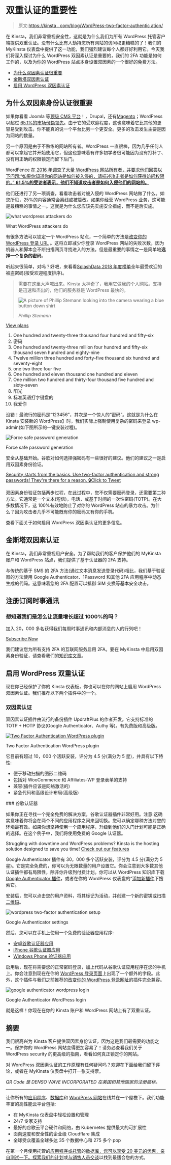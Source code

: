 # 双重认证的重要性

> 原文:[https://kinsta . com/blog/WordPress-two-factor-authentic ation/](https://kinsta.com/blog/wordpress-two-factor-authentication/)

在 Kinsta，我们非常重视安全性，这就是为什么我们为所有 WordPress 托管客户端提供双重认证。没有什么比有人劫持您所有网站的访问权更糟糕的了！我们的 MyKinsta 仪表盘中提供了这一功能，我们强烈建议每个人都好好利用它。今天我们将深入探讨为什么 WordPress 双因素认证是重要的，我们的 2FA 功能是如何工作的，以及为你的 WordPress 站点本身设置双因素的一个很好的免费方法。

*   [为什么双因素认证很重要](#why-two-factor-is-important)
*   [金斯塔双因素认证](#kinsta-two-factor-authentication)
*   [启用 WordPress 双因素认证](#enable-wordpress-two-factor-authentication)

## 为什么双因素身份认证很重要

如果你看看 Joomla 等[顶级 CMS 平台](https://kinsta.com/knowledgebase/content-management-system/)！，Drupal，还有[Magento](https://kinsta.com/magento-market-share/)；WordPress 以超过 [65.1%的市场份额领先](https://kinsta.com/wordpress-market-share/)。由于它的受欢迎程度，这也意味着它比其他的更容易受到攻击。你不能真的说一个平台比另一个更安全。更多的攻击发生主要是因为网站的数量。

另一个原因是由于不熟练的网站所有者。WordPress 一直很棒，因为几乎任何人都可以拿起它并开始使用它，但这也意味着有许多初学者很可能因为没有打补丁、没有用正确的权限锁定而留下后门。

WordFence [在 2016 年调查了大量 WordPress 网站所有者，并要求他们回答以下问题:“如果你知道你的网站是如何被入侵的，请描述攻击者是如何获得访问权限的。” **61.5%的受访者表示，他们不知道攻击者是如何入侵他们的网站的。**](https://www.wordfence.com/blog/2016/03/attackers-gain-access-wordpress-sites/)

他们还进行了另一项调查，看看攻击者对被入侵的 WordPress 网站做了什么。如您所见，25%的内容通常会离线或被篡改。如果你经营 WordPress 业务，这可能是最糟糕的事情之一。这就是为什么您应该先实施安全措施，而不是后实施。

![what wordpress attackers do](img/acc8ffdee3f0ae54f73855635ab2b9cc.png "What WordPress attackers do")

What WordPress attackers do



有很多方法可以锁定一个 WordPress 站点，一个简单的方法是[改变你的 WordPress 登录 URL](https://kinsta.com/blog/wordpress-login-url/#change-login-page) 。这将立即减少你登录 WordPress 网站的失败次数，因为机器人和脚本会不断扫描网页寻找进入的方法。但是最重要的事情之一是简单地**选择一个复杂的密码**。

听起来很简单，对吗？好吧，来看看[SplashData 2018 年度榜单](https://www.teampassword.com/blog/worst-passwords-of-2018)全年最受欢迎的被盗密码(按受欢迎程度排序)。

<link rel="stylesheet" href="https://kinsta.com/wp-content/themes/kinsta/dist/components/ctas/cta-mini.css?ver=2e932b8aba3918bfb818">



> 需要在这里大声喊出来。Kinsta 太神奇了，我用它做我的个人网站。支持是迅速和杰出的，他们的服务器是 WordPress 最快的。
> 
> <footer class="wp-block-kinsta-client-quote__footer">
> 
> ![A picture of Phillip Stemann looking into the camera wearing a blue button down shirt](img/12b77bdcd297e9bf069df2f3413ad833.png)
> 
> <cite class="wp-block-kinsta-client-quote__cite">Phillip Stemann</cite></footer>

[View plans](https://kinsta.com/plans/)

1.  One hundred and twenty-three thousand four hundred and fifty-six
2.  密码
3.  One hundred and twenty-three million four hundred and fifty-six thousand seven hundred and eighty-nine
4.  Twelve million three hundred and forty-five thousand six hundred and seventy-eight
5.  one two three four five
6.  One hundred and eleven thousand one hundred and eleven
7.  One million two hundred and thirty-four thousand five hundred and sixty-seven
8.  阳光
9.  标准英语打字键盘的
10.  我爱你

没错！最流行的密码是“123456”，其次是一个惊人的“密码”。这就是为什么在 Kinsta 安装新的 WordPress】时，我们实际上强制使用复杂的密码来登录 wp-admin(如下图所示的一键安装过程)。

![Force safe password generation](img/5adf0970f4429e482dbc8d6b18e75b25.png)

Force safe password generation



安全从基础开始。谷歌对如何选择强密码有一些很好的建议。他们的建议之一是启用双因素身份验证。

[Security starts from the basics. Use two-factor authentication and strong passwords! They're there for a reason. 🔒Click to Tweet](https://twitter.com/intent/tweet?url=https%3A%2F%2Fkinsta.com%2Fblog%2Fwordpress-two-factor-authentication%2F&via=kinsta&text=Security+starts+from+the+basics.+Use+two-factor+authentication+and+strong+passwords%21+They%27re+there+for+a+reason.+%F0%9F%94%92&hashtags=websec%2Chosting)

双因素身份验证包括两步过程，在此过程中，您不仅需要密码登录，还需要第二种方法。它通常是一个文本(短信)，电话，或基于时间的一次性密码(TOTP)。在大多数情况下，这 100%有效地防止了对你的 WordPress 站点的暴力攻击。为什么？因为攻击者几乎不可能既有你的密码又有你的手机。

查看下面关于如何启用 WordPress 双因素认证的更多信息。

## 金斯塔双因素认证

在 Kinsta，我们非常重视用户安全。为了帮助我们的客户保护他们的 MyKinsta 账户和 WordPress 站点，我们提供了基于认证器的 2FA 支持。

与传统的基于 SMS 的 2FA 方法(通过文本消息发送登录代码)相比，我们基于验证器的方法使用 Google Authenticator、1Password 和其他 2FA 应用程序中动态生成的代码。这意味着您的 2FA 配置可以抵御 SIM 交换等基本安全攻击。

 ## 注册订阅时事通讯



### 想知道我们是怎么让流量增长超过 1000%的吗？

加入 20，000 多名获得我们每周时事通讯和内部消息的人的行列吧！

[Subscribe Now](#newsletter)

我们建议您为所有支持 2FA 的互联网服务启用 2FA。要在 MyKinsta 中启用双因素身份验证，请查看我们的[知识库文章](https://kinsta.com/help/two-factor-authentication/)。

## 启用 WordPress 双重认证

现在你已经保护了你的 Kinsta 仪表板，你也可以在你的网站上启用 WordPress 双因素认证。我们推荐以下两个插件中的一个。

### 双因素认证

双因素认证插件由流行的备份插件 UpdraftPlus 的作者开发。它支持标准的 TOTP + HOTP 协议(Google Authenticator、Authy 等)。有免费版和高级版。

[![Two Factor Authentication WordPress plugin](img/b309d9aaec97bc463af9991c058f1b69.png)](https://wordpress.org/plugins/two-factor-authentication/)

Two Factor Authentication WordPress plugin



它目前有超过 10，000 个活跃安装，评分为 4.5 分(满分为 5 星)，并具有以下特性:

*   便于移动扫描的图形二维码
*   包括对 WooCommerce 和 Affiliates-WP 登录表单的支持
*   兼容(插件应该是网络激活的)
*   紧急代码和高级设计布局(高级版)

 <kinsta-advanced-cta language="en_US" type-int-post="6692" type-int-position="1">### 谷歌认证器

如果你正在寻找一个完全免费的解决方案，谷歌认证器插件非常好用。注意:这确实意味着你将会在两个不同的应用程序之间来回切换。您可以确定哪种方法对您的环境最有效。如果你想坚持使用一个应用程序，升级到他们的入门计划可能是正确的选择。在这个例子中，我们将使用免费的 Google 认证器。

Struggling with downtime and WordPress problems? Kinsta is the hosting solution designed to save you time! [Check out our features](https://kinsta.com/features/)

Google Authenticator 插件有 30，000 多个活跃安装，评分为 4.5 分(满分为 5 星)。它是完全免费的，你可以为无限数量的用户设置它。你会注意到大多数其他认证插件都有局限性，除非你升级到付费计划。你可以从 WordPress 知识库下载 [Google Authenticator 插件](https://wordpress.org/plugins/google-authenticator/)，或者在你的 WordPress 仪表盘的“[添加新插件](https://kinsta.com/knowledgebase/how-to-install-wordpress-plugins/)下搜索它。

安装后，您可以点击您的用户资料，将其标记为活动，并创建一个新的密钥或扫描[二维码](https://kinsta.com/blog/create-qr-code/)。

![wordpress two-factor authentication setup](img/73b9ddf180c87a60548476f5baade3e2.png "Google Authenticator settings")

Google Authenticator settings



然后，您可以在手机上使用一个免费的验证器应用程序:

*   [安卓谷歌认证器应用](https://play.google.com/store/apps/details?id=com.google.android.apps.authenticator2&hl=en)
*   [iPhone 谷歌认证器应用](https://itunes.apple.com/us/app/google-authenticator/id388497605?mt=8)
*   [Windows Phone 验证器应用](https://www.microsoft.com/en-us/store/apps/authenticator/9wzdncrfj3rj)

启用后，现在将需要您的正常密码登录，加上代码从谷歌认证应用程序在您的手机上。你会注意到现在在你的 [WordPress 登录页面](https://kinsta.com/blog/wordpress-login-url/)上出现了一个额外的字段。此外，这个插件与我们之前推荐的[改变你的 WordPress 登录网址](https://kinsta.com/blog/wordpress-login-url/)的插件完全兼容。

![google authenticator wordpress login](img/2580bba45ea7796c3b7ee2bf35a45798.png "Google Authenticator WordPress login")

Google Authenticator WordPress login



就是这样！你现在在你的 Kinsta 账户和 WordPress 网站上有了双重认证。

## 摘要

我们很高兴为 Kinsta 客户提供双因素身份认证，因为这是我们最需要的功能之一。保护你的 WordPress 网站变得更加容易了！请务必查看我们关于 WordPress security 的更高级的指南，看看如何真正锁定你的网站。

对 WordPress 双因素认证的工作原理有任何疑问吗？欢迎在下面给我们留下评论，或者在 MyKinsta 仪表盘中打开一张支持票。

*QR Code 是 DENSO WAVE INCORPORATED 在美国和其他国家的注册商标。*

* * *

让你所有的[应用程序](https://kinsta.com/application-hosting/)、[数据库](https://kinsta.com/database-hosting/)和 [WordPress 网站](https://kinsta.com/wordpress-hosting/)在线并在一个屋檐下。我们功能丰富的高性能云平台包括:

*   在 MyKinsta 仪表盘中轻松设置和管理
*   24/7 专家支持
*   最好的谷歌云平台硬件和网络，由 Kubernetes 提供最大的可扩展性
*   面向速度和安全性的企业级 Cloudflare 集成
*   全球受众覆盖全球多达 35 个数据中心和 275 多个 pop

在第一个月使用托管的[应用程序或托管](https://kinsta.com/application-hosting/)的[数据库，您可以享受 20 美元的优惠，亲自测试一下。探索我们的](https://kinsta.com/database-hosting/)[计划](https://kinsta.com/plans/)或[与销售人员交谈](https://kinsta.com/contact-us/)以找到最适合您的方式。</kinsta-advanced-cta>